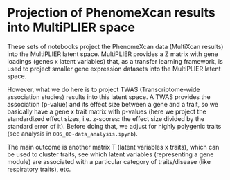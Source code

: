 # Projection of PhenomeXcan results into MultiPLIER space

These sets of notebooks project the PhenomeXcan data (MultiXcan results) into the
MultiPLIER latent space. MultiPLIER provides a Z matrix with gene loadings (genes x
latent variables) that, as a transfer learning framework, is used to project smaller
gene expression datasets into the MultiPLIER latent space.

However, what we do here is to project TWAS (Transcriptome-wide association studies)
results into this latent space. A TWAS provides the association (p-value) and its effect
size between a gene and a trait, so we basically have a gene x trait matrix with
p-values (here we project the standardized effect sizes, i.e. z-scores: the effect size
divided by the standard error of it). Before doing that, we adjust for highly polygenic
traits (see analysis in `005_00-data_analysis.ipynb`).

The main outcome is another matrix T (latent variables x traits), which can be used to
cluster traits, see which latent variables (representing a gene module) are associated
with a particular category of traits/disease (like respiratory traits), etc.
